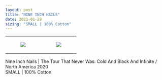 ```yaml
---
layout: post
title: "NINE INCH NAILS"
date: 2021-01-29
sizing: "SMALL | 100% Cotton"
---
```




<table style="width:100%;"><tr><td style="vertical-align:top;">
      <figure class="tmblr-full" data-orig-height="2048" data-orig-width="1365" data-orig-src="https://concertshirts.netlify.app/shirts/0587/0587-01.jpg"><img src="https://64.media.tumblr.com/707496224a6912d966928aa0bd32c03a/d8677a198392a488-bc/s540x810/38979b31d6f071b642fcf418372515d871b1c77d.jpg" data-orig-height="2048" data-orig-width="1365" data-orig-src="https://concertshirts.netlify.app/shirts/0587/0587-01.jpg"/></figure></td>
    <td style="vertical-align:top;">
      <figure class="tmblr-full" data-orig-height="2048" data-orig-width="1365" data-orig-src="https://concertshirts.netlify.app/shirts/0587/0587-02.jpg"><img src="https://64.media.tumblr.com/66258398bd92273d6762d11baef8c4b3/d8677a198392a488-40/s540x810/520a898de491c32f9252a5080d90b5bd6e85a152.jpg" data-orig-height="2048" data-orig-width="1365" data-orig-src="https://concertshirts.netlify.app/shirts/0587/0587-02.jpg"/></figure></td>
  </tr></table><p>
  Nine Inch Nails | The Tour That Never Was: Cold And Black And Infinite / North America 2020<br/>SMALL | 100% Cotton
</p>
